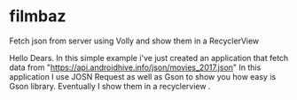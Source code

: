# filmbaz
Fetch json from server using Volly and show them in a RecyclerView

Hello Dears.
In this simple example i've just created an application that fetch data from "https://api.androidhive.info/json/movies_2017.json"
In this application I use JOSN Request as well as Gson to show you how easy is Gson library.
Eventually I show them in a recyclerview .
